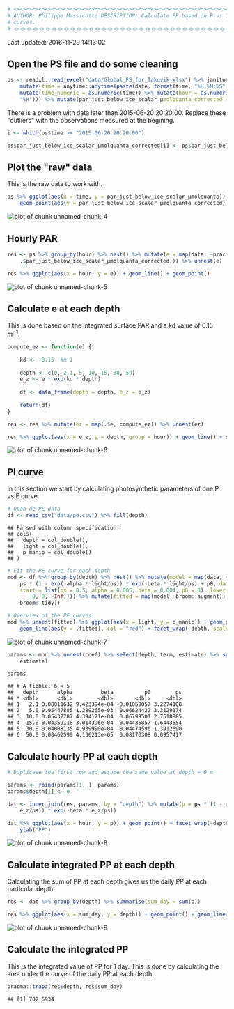 

```r
# <><><><><><><><><><><><><><><><><><><><><><><><><><><><><><><><><><><><><><>
# AUTHOR: Philippe Massicotte DESCRIPTION: Calculate PP based on P vs I
# curves.
# <><><><><><><><><><><><><><><><><><><><><><><><><><><><><><><><><><><><><><>
```

Last updated: 2016-11-29 14:13:02
## Open the PS file and do some cleaning


```r
ps <- readxl::read_excel("data/Global_PS_for_Takuvik.xlsx") %>% janitor::clean_names() %>% 
    mutate(time = anytime::anytime(paste(date, format(time, "%H:%M:%S")))) %>% 
    mutate(time_numeric = as.numeric(time)) %>% mutate(hour = as.numeric(format(time, 
    "%H"))) %>% mutate(par_just_below_ice_scalar_µmolquanta_corrected = par_just_below_ice_scalar_µmolquanta)
```

There is a problem with data later than 2015-06-20 20:20:00. Replace these "outliers" with the observations measured at the begining.


```r
i <- which(ps$time >= "2015-06-20 20:20:00")

ps$par_just_below_ice_scalar_µmolquanta_corrected[i] <- ps$par_just_below_ice_scalar_µmolquanta_corrected[length(i):1]
```

## Plot the "raw" data
This is the raw data to work with.


```r
ps %>% ggplot(aes(x = time, y = par_just_below_ice_scalar_µmolquanta)) + geom_point() + 
    geom_point(aes(y = par_just_below_ice_scalar_µmolquanta_corrected), col = "red")
```

![plot of chunk unnamed-chunk-4](pp//unnamed-chunk-4-1.png)

## Hourly PAR


```r
res <- ps %>% group_by(hour) %>% nest() %>% mutate(e = map(data, ~pracma::trapz(1:6, 
    .$par_just_below_ice_scalar_µmolquanta_corrected))) %>% unnest(e)

res %>% ggplot(aes(x = hour, y = e)) + geom_line() + geom_point()
```

![plot of chunk unnamed-chunk-5](pp//unnamed-chunk-5-1.png)

## Calculate e at each depth
This is done based on the integrated surface PAR and a kd value of 0.15 $m^{-1}$.


```r
compute_ez <- function(e) {
    
    kd <- -0.15  #m-1
    
    depth <- c(0, 2.1, 5, 10, 15, 30, 50)
    e_z <- e * exp(kd * depth)
    
    df <- data_frame(depth = depth, e_z = e_z)
    
    return(df)
}

res <- res %>% mutate(ez = map(.$e, compute_ez)) %>% unnest(ez)

res %>% ggplot(aes(x = e_z, y = depth, group = hour)) + geom_line() + scale_y_reverse()
```

![plot of chunk unnamed-chunk-6](pp//unnamed-chunk-6-1.png)

## PI curve
In this section we start by calculating photosynthetic parameters of one P vs E curve.


```r
# Open de PE data
df <- read_csv("data/pe.csv") %>% fill(depth)
```

```
## Parsed with column specification:
## cols(
##   depth = col_double(),
##   light = col_double(),
##   p_manip = col_double()
## )
```

```r
# Fit the PE curve for each depth
mod <- df %>% group_by(depth) %>% nest() %>% mutate(model = map(data, ~minpack.lm::nlsLM(p_manip ~ 
    ps * (1 - exp(-alpha * light/ps)) * exp(-beta * light/ps) + p0, data = ., 
    start = list(ps = 0.5, alpha = 0.005, beta = 0.004, p0 = 0), lower = c(0, 
        0, 0, -Inf)))) %>% mutate(fitted = map(model, broom::augment)) %>% mutate(coef = map(model, 
    broom::tidy))

# Overview of the PE curves
mod %>% unnest(fitted) %>% ggplot(aes(x = light, y = p_manip)) + geom_point() + 
    geom_line(aes(y = .fitted), col = "red") + facet_wrap(~depth, scales = "free")
```

![plot of chunk unnamed-chunk-7](pp//unnamed-chunk-7-1.png)

```r
params <- mod %>% unnest(coef) %>% select(depth, term, estimate) %>% spread(term, 
    estimate)

params
```

```
## # A tibble: 6 × 5
##   depth      alpha         beta          p0        ps
## * <dbl>      <dbl>        <dbl>       <dbl>     <dbl>
## 1   2.1 0.08011632 9.423394e-04 -0.01059057 3.2274108
## 2   5.0 0.05447885 1.289265e-03  0.06624422 3.3129174
## 3  10.0 0.05437787 4.394171e-04  0.06799501 2.7518885
## 4  15.0 0.04359118 3.014396e-04  0.04435857 1.6443554
## 5  30.0 0.04008135 4.939990e-04  0.04474596 1.3912690
## 6  50.0 0.00462599 4.136213e-05  0.08170308 0.0957417
```

## Calculate hourly PP at each depth


```r
# Duplicate the first row and assume the same value at depth = 0 m

params <- rbind(params[1, ], params)
params$depth[1] <- 0

dat <- inner_join(res, params, by = "depth") %>% mutate(p = ps * (1 - exp(-alpha * 
    e_z/ps)) * exp(-beta * e_z/ps))

dat %>% ggplot(aes(x = hour, y = p)) + geom_point() + facet_wrap(~depth) + xlab("Hour of the day") + 
    ylab("PP")
```

![plot of chunk unnamed-chunk-8](pp//unnamed-chunk-8-1.png)

## Calculate integrated PP at each depth
Calculating the sum of PP at each depth gives us the daily PP at each particular depth.


```r
res <- dat %>% group_by(depth) %>% summarise(sum_day = sum(p))

res %>% ggplot(aes(x = sum_day, y = depth)) + geom_point() + geom_line() + scale_y_reverse()
```

![plot of chunk unnamed-chunk-9](pp//unnamed-chunk-9-1.png)

## Calculate the integrated PP
This is the integrated value of PP for 1 day. This is done by calculating the area under the curve of the daily PP at each depth.


```r
pracma::trapz(res$depth, res$sum_day)
```

```
## [1] 707.5934
```

